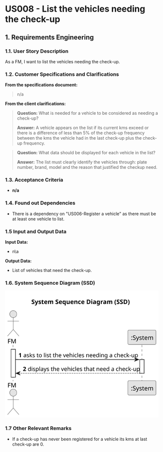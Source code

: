 # US008 - List the vehicles needing the check-up


## 1. Requirements Engineering

### 1.1. User Story Description

As a FM, I want to list the vehicles needing the check-up. 

### 1.2. Customer Specifications and Clarifications 

**From the specifications document:**
 
>n/a

**From the client clarifications:**

> **Question:** What is needed for a vehicle to be considered as needing a check-up?
>
> **Answer:** A vehicle appears on the list if its current kms exceed or there is a difference of less than 5% of the check-up frequency between the kms the vehicle had in the last check-up plus the check-up frequency.

> **Question:** What data should be displayed for each vehicle in the list?
>
> **Answer:** The list must clearly identify the vehicles through: plate number, brand, model and the reason that justified the checkup need.

### 1.3. Acceptance Criteria

* **n/a**

### 1.4. Found out Dependencies

* There is a dependency on "US006-Register a vehicle" as there must be at least one vehicle to list.

### 1.5 Input and Output Data

**Input Data:**

* n\a

**Output Data:**

* List of vehicles that need the check-up.

### 1.6. System Sequence Diagram (SSD)

![System Sequence Diagram - Alternative One](svg/us008-system-sequence-diagram.svg)

### 1.7 Other Relevant Remarks

* If a check-up has never been registered for a vehicle its kms at last check-up are 0. 